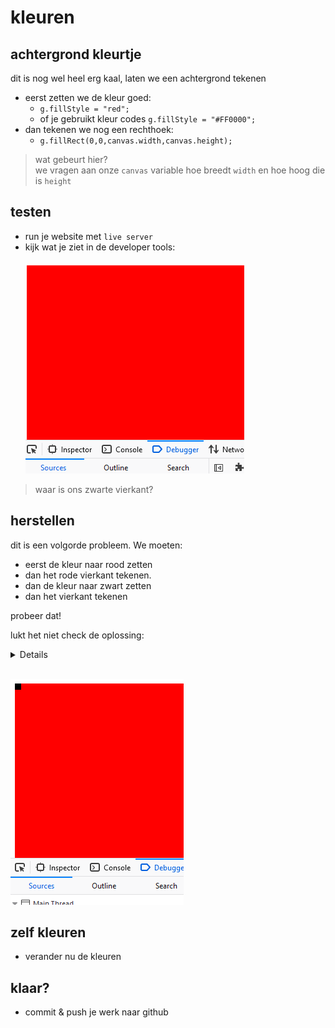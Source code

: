 # kleuren


## achtergrond kleurtje

dit is nog wel heel erg kaal, laten we een achtergrond tekenen

- eerst zetten we de kleur goed: 
    - `g.fillStyle = "red";`
    - of je gebruikt kleur codes `g.fillStyle = "#FF0000";`
- dan tekenen we nog een rechthoek:
    - `g.fillRect(0,0,canvas.width,canvas.height);`

> wat gebeurt hier?  
> we vragen aan onze `canvas` variable hoe breedt `width` en hoe hoog die is `height`


## testen

- run je website met `live server`
- kijk wat je ziet in de developer tools:  
</br>![](img/result3.PNG)

> waar is ons zwarte vierkant?

## herstellen

dit is een volgorde probleem. We moeten:
- eerst de kleur naar rood zetten
- dan het rode vierkant tekenen.
- dan de kleur naar zwart zetten
- dan het vierkant tekenen

probeer dat!

lukt het niet check de oplossing:

<details>
  
</br>![](img/oplossing.PNG)
</details>

</br>![](img/result4.PNG)

## zelf kleuren

- verander nu de kleuren

## klaar?

- commit & push je werk naar github